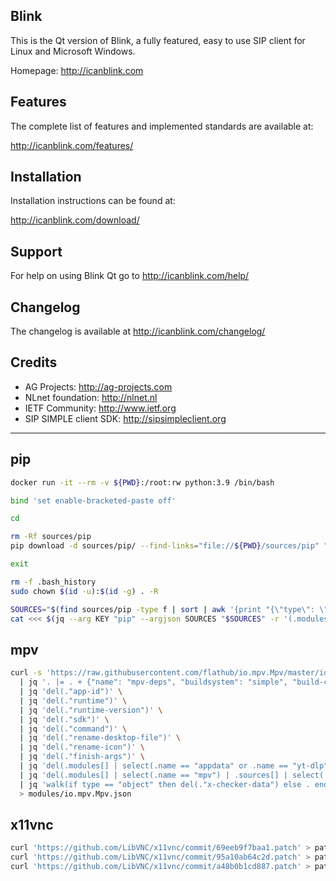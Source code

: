 ## Blink
This is the Qt version of Blink, a fully featured, easy to use SIP client
for Linux and Microsoft Windows.

Homepage: http://icanblink.com

## Features

The complete list of features and implemented standards are available at:

http://icanblink.com/features/

## Installation

Installation instructions can be found at:

http://icanblink.com/download/

## Support

For help on using Blink Qt go to http://icanblink.com/help/

## Changelog

The changelog is available at http://icanblink.com/changelog/

## Credits

 * AG Projects: http://ag-projects.com
 * NLnet foundation: http://nlnet.nl
 * IETF Community: http://www.ietf.org
 * SIP SIMPLE client SDK: http://sipsimpleclient.org

------

## pip
```bash
docker run -it --rm -v ${PWD}:/root:rw python:3.9 /bin/bash

bind 'set enable-bracketed-paste off'

cd

rm -Rf sources/pip
pip download -d sources/pip/ --find-links="file://${PWD}/sources/pip" "cryptography<38.0.0" "Cython" "dnspython" "enum34" "gevent" "gmpy2" "google-api-python-client" "greenlet" "lxml" "m2r" "oauth2client" "pgpy" "pip" "pyOpenSSL" "PyQt-builder" "python-dateutil" "service_identity" "sqlobject" "twisted" "wheel" "zope.interface"

exit

rm -f .bash_history
sudo chown $(id -u):$(id -g) . -R

SOURCES="$(find sources/pip -type f | sort | awk '{print "{\"type\": \"file\", \"path\": \""$0"\"}"}' | jq -s -r -c '.')"
cat <<< $(jq --arg KEY "pip" --argjson SOURCES "$SOURCES" -r '(.modules[] | select(.name == $KEY).sources) = $SOURCES' com.icanblink.blink.json) > com.icanblink.blink.json

```

## mpv
```bash
curl -s 'https://raw.githubusercontent.com/flathub/io.mpv.Mpv/master/io.mpv.Mpv.yml' | yq -M -o json -P e \
  | jq '. |= . + {"name": "mpv-deps", "buildsystem": "simple", "build-commands": ["echo"]}' \
  | jq 'del(."app-id")' \
  | jq 'del(."runtime")' \
  | jq 'del(."runtime-version")' \
  | jq 'del(."sdk")' \
  | jq 'del(."command")' \
  | jq 'del(."rename-desktop-file")' \
  | jq 'del(."rename-icon")' \
  | jq 'del(."finish-args")' \
  | jq 'del(.modules[] | select(.name == "appdata" or .name == "yt-dlp"))' \
  | jq 'del(.modules[] | select(.name == "mpv") | .sources[] | select(.type == "file" or .type == "shell"))' \
  | jq 'walk(if type == "object" then del(."x-checker-data") else . end)' \
  > modules/io.mpv.Mpv.json

```

## x11vnc
```bash
curl 'https://github.com/LibVNC/x11vnc/commit/69eeb9f7baa1.patch' > patches/x11vnc-scan-limit-access-to-shared-memory.patch
curl 'https://github.com/LibVNC/x11vnc/commit/95a10ab64c2d.patch' > patches/x11vnc-xfc-null-ptr.patch
curl 'https://github.com/LibVNC/x11vnc/commit/a48b0b1cd887.patch' > patches/x11vnc-gcc10-fix.patch

```

